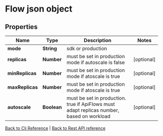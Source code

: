 # Flow json object

## Properties
Name | Type | Description | Notes
------------ | ------------- | ------------- | -------------
**mode** | **String** | sdk or production | 
**replicas** | **Number** | must be set in production mode if autoscale is false | [optional] 
**minReplicas** | **Number** | must be set in production mode  if atoscale is true  | [optional]
**maxReplicas** | **Number** | must be set in production mode  if atoscale is true | [optional]
**autoscale** | **Boolean** | must be set in production. true if ApiFlows must adapt replicas number, based on workload | [optional]


[Back to Cli Reference](ReferenceCli.md) | [Back to Rest API reference](ReferenceRestApi.md)


